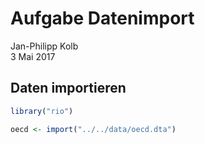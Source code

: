 # Aufgabe Datenimport
Jan-Philipp Kolb  
3 Mai 2017  

## Daten importieren


```r
library("rio")

oecd <- import("../../data/oecd.dta")
```

